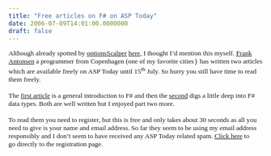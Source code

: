```yaml
---
title: "Free articles on F# on ASP Today"
date: 2006-07-09T14:01:00.0000000
draft: false
---
```


<P class=MsoNormal style="MARGIN: 0in 0in 0pt"><SPAN style="FONT-SIZE: 10pt; FONT-FAMILY: Verdana"><SPAN style="FONT-SIZE: 10pt; FONT-FAMILY: Verdana; mso-fareast-font-family: 'Times New Roman'; mso-bidi-font-family: 'Times New Roman'; mso-ansi-language: EN-US; mso-fareast-language: EN-US; mso-bidi-language: AR-SA">Although already spotted by <A href="http://cs.jjbresearch.org/blogs/os/">optionsScalper</A> <A href="http://cs.hubfs.net/blogs/thepopeofthehub/archive/2006/07/04/ASPTodayAntonsen.aspx">here</A>, I thought I&#8217;d mention this myself. </SPAN><A href="http://www.asptoday.com/Authors.aspx?ID=734">Frank Antonsen</A> a programmer from <?xml:namespace prefix = st1 ns = "urn:schemas-microsoft-com:office:smarttags" /><st1:place w:st="on"><st1:City w:st="on">Copenhagen</st1:City></st1:place> (one of my favorite cities</SPAN><SPAN style="FONT-SIZE: 10pt; FONT-FAMILY: 'Courier New'; mso-no-proof: yes">)</SPAN><SPAN style="FONT-SIZE: 10pt; FONT-FAMILY: Verdana"> has written two articles which are available freely on ASP Today until 15<SUP>th</SUP> July. So hurry you still have time to read them freely.<?xml:namespace prefix = o ns = "urn:schemas-microsoft-com:office:office" /><o:p></o:p></SPAN></P>
<P class=MsoNormal style="MARGIN: 0in 0in 0pt"><SPAN style="FONT-SIZE: 10pt; FONT-FAMILY: Verdana"><o:p>&nbsp;</o:p></SPAN></P>
<P class=MsoNormal style="MARGIN: 0in 0in 0pt"><SPAN style="FONT-SIZE: 10pt; FONT-FAMILY: Verdana">The <A href="http://www.asptoday.com/Content.aspx?id=2431">first article</A> is a general introduction to F# and then the <A href="http://www.asptoday.com/Content.aspx?id=2432">second</A> digs a little deep into F# data types. Both are well written but I enjoyed part two more.<o:p></o:p></SPAN></P>
<P class=MsoNormal style="MARGIN: 0in 0in 0pt"><SPAN style="FONT-SIZE: 10pt; FONT-FAMILY: Verdana"><o:p>&nbsp;</o:p></SPAN></P>
<P class=MsoNormal style="MARGIN: 0in 0in 0pt"><SPAN style="FONT-SIZE: 10pt; FONT-FAMILY: Verdana">To read them you need to register, but this is free and only takes about 30 seconds as all you need to give is your name and email address. So far they seem to be using my email address responsibly and I don&#8217;t seem to have received any ASP Today related spam. <A href="https://www.asptoday.com/Secure2/Register.aspx">Click here</A> to go&nbsp;directly to the registration page.<o:p></o:p></SPAN></P>
